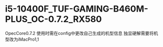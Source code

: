 # i5-10400F_TUF-GAMING-B460M-PLUS_OC-0.7.2_RX580
OpecCore0.7.2
使用时需在config中更改自己生成的机型信息
独显硬解需要将机型改为iMacPro1,1
